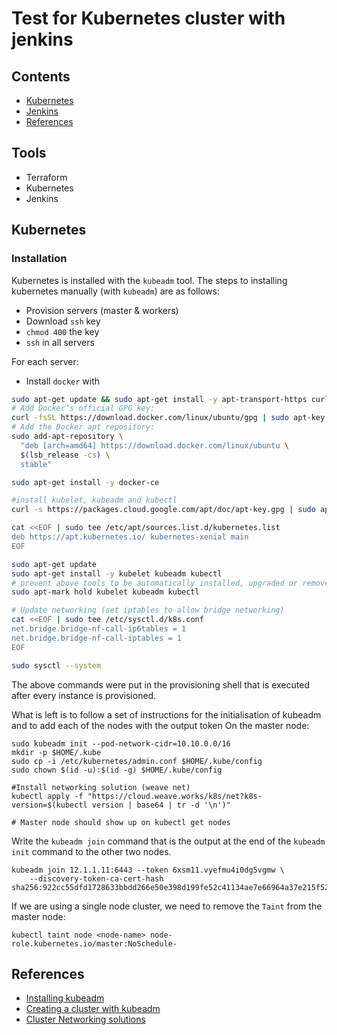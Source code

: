 # Test for Kubernetes cluster with jenkins

## Contents
- [Kubernetes](#kubernetes)
- [Jenkins](#jenkins)
- [References](#references)
## Tools
- Terraform
- Kubernetes
- Jenkins

## Kubernetes
### Installation
Kubernetes is installed with the `kubeadm` tool.
The steps to installing kubernetes manually (with `kubeadm`) are as follows:
- Provision servers (master & workers)
- Download `ssh` key
- `chmod 400` the key
- `ssh` in all servers

For each server:
- Install `docker` with 
```sh
sudo apt-get update && sudo apt-get install -y apt-transport-https curl
# Add Docker’s official GPG key:
curl -fsSL https://download.docker.com/linux/ubuntu/gpg | sudo apt-key add -
# Add the Docker apt repository:
sudo add-apt-repository \
  "deb [arch=amd64] https://download.docker.com/linux/ubuntu \
  $(lsb_release -cs) \
  stable"

sudo apt-get install -y docker-ce

#install kubelet, kubeadm and kubectl
curl -s https://packages.cloud.google.com/apt/doc/apt-key.gpg | sudo apt-key add -

cat <<EOF | sudo tee /etc/apt/sources.list.d/kubernetes.list
deb https://apt.kubernetes.io/ kubernetes-xenial main
EOF

sudo apt-get update
sudo apt-get install -y kubelet kubeadm kubectl
# prevent above tools to be automatically installed, upgraded or removed
sudo apt-mark hold kubelet kubeadm kubectl

# Update networking (set iptables to allow bridge networking)
cat <<EOF | sudo tee /etc/sysctl.d/k8s.conf
net.bridge.bridge-nf-call-ip6tables = 1
net.bridge.bridge-nf-call-iptables = 1
EOF

sudo sysctl --system
```
The above commands were put in the provisioning shell that is executed after every instance is provisioned.

What is left is to follow a set of instructions for the initialisation of kubeadm and to add each of the nodes with the output token
On the master node:
```
sudo kubeadm init --pod-network-cidr=10.10.0.0/16
mkdir -p $HOME/.kube
sudo cp -i /etc/kubernetes/admin.conf $HOME/.kube/config
sudo chown $(id -u):$(id -g) $HOME/.kube/config

#Install networking solution (weave net)
kubectl apply -f "https://cloud.weave.works/k8s/net?k8s-version=$(kubectl version | base64 | tr -d '\n')"

# Master node should show up on kubectl get nodes
```


Write the `kubeadm join` command that is the output at the end of the `kubeadm init` command to the other two nodes.
```
kubeadm join 12.1.1.11:6443 --token 6xsm11.vyefmu4i0dg5vgmw \
	--discovery-token-ca-cert-hash sha256:922cc55dfd1728633bbdd266e50e398d199fe52c41134ae7e66964a37e215f52
```
If we are using a single node cluster, we need to remove the `Taint` from the master node:
```
kubectl taint node <node-name> node-role.kubernetes.io/master:NoSchedule-
```





## References
- [Installing kubeadm](https://v1-18.docs.kubernetes.io/docs/setup/production-environment/tools/kubeadm/install-kubeadm/)
- [Creating a cluster with kubeadm](https://v1-18.docs.kubernetes.io/docs/setup/production-environment/tools/kubeadm/create-cluster-kubeadm/)
- [Cluster Networking solutions](https://v1-18.docs.kubernetes.io/docs/concepts/cluster-administration/networking/#how-to-implement-the-kubernetes-networking-model)
